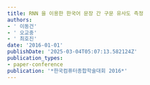 ```yaml
---
title: RNN 을 이용한 한국어 문장 간 구문 유사도 측정
authors:
- ' 이동건'
- ' 오교중'
- ' 최호진'
date: '2016-01-01'
publishDate: '2025-03-04T05:07:13.582124Z'
publication_types:
- paper-conference
publication: '*한국컴퓨터종합학술대회 2016*'
---
```

